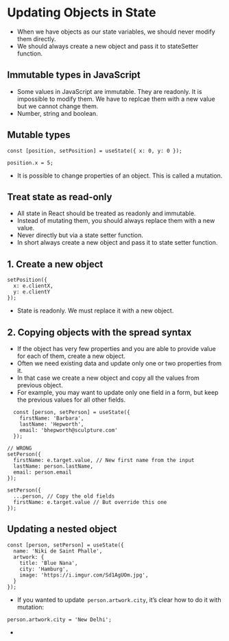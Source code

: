 # Updating Objects in State

- When we have objects as our state variables, we should never modify them directly.
- We should always create a new object and pass it to stateSetter function.


## Immutable types in JavaScript

- Some values in JavaScript are immutable. They are readonly. It is impossible to modify them. We have to replcae them with a new value but we cannot change them.
- Number, string and boolean.


## Mutable types

```tsx
const [position, setPosition] = useState({ x: 0, y: 0 });

position.x = 5;
```

- It is possible to change properties of an object. This is called a mutation.



## Treat state as read-only 

- All state in React should be treated as readonly and immutable.
- Instead of mutating them, you should always replace them with a new value.
- Never directly but via a state setter function.
- In short always create a new object and pass it to state setter function.

## 1. Create a new object

```tsx
setPosition({
  x: e.clientX,
  y: e.clientY
});
```
- State is readonly. We must replace it with a new object.


## 2. Copying objects with the spread syntax 

- If the object has very few properties and you are able to provide value for each of them, create a new object.
- Often we need existing data and update only one or two properties from it.
- In that case we create a new object and copy all the values from previous object.
- For example, you may want to update only one field in a form, but keep the previous values for all other fields.

```tsx
  const [person, setPerson] = useState({
    firstName: 'Barbara',
    lastName: 'Hepworth',
    email: 'bhepworth@sculpture.com'
  });

// WRONG
setPerson({
  firstName: e.target.value, // New first name from the input
  lastName: person.lastName,
  email: person.email
});

setPerson({
  ...person, // Copy the old fields
  firstName: e.target.value // But override this one
});
```


## Updating a nested object 

```tsx
const [person, setPerson] = useState({
  name: 'Niki de Saint Phalle',
  artwork: {
    title: 'Blue Nana',
    city: 'Hamburg',
    image: 'https://i.imgur.com/Sd1AgUOm.jpg',
  }
});

```

- If you wanted to update` person.artwork.city`, it’s clear how to do it with mutation:

```tsx
person.artwork.city = 'New Delhi';
```
- 
